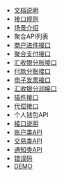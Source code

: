 - [文档说明](README.md)
- [接口规则](JKGZ.md)
- [场景介绍](CJJS.md)
- 聚合API列表
 - [商户进件接口](jhjj.md)
 - [聚合支付接口](API.md)
 - [汇收银分账接口](fzjk.md)
 - [付款分账接口](ksfz.md)
 - [电子发票接口](dzfp.md)
 - [汇收银分润接口](frjk.md)
 - [插件接口](xqcj.md)
 - [代偿接口](lshdc.md)
- 个人钱包API
 - [接口说明](wallet/api_wallet.note.md)
 - [账户类API](wallet/api_wallet.account.md)
 - [交易类API](wallet/api_wallet.trade.md)
 - [通知类API](wallet/api_wallet.notify.md)  
- [错误码](cwm.md)
- [DEMO](demo.md)  
